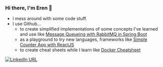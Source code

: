 ### Hi there, I'm Eren :space_invader:
- I mess around with some code stuff.
- I use Github... 
    * to create simplified implementations of some concepts I've learned and use like [Message Queueing with RabbitMQ in Spring Boot](https://github.com/celikeren/spring-boot-rabbitmq-demo)
    * as a playground to try new languages, frameworks like [Simple Counter App with ReactJS](https://github.com/celikeren/counter-app)
    * to create cheat sheets while I learn like [Docker Cheatsheet](https://github.com/celikeren/docker-cheatsheet)

[![LinkedIn URL](https://img.shields.io/badge/LinkedIn-0077B5?style=for-the-badge&logo=linkedin&logoColor=white)](https://www.linkedin.com/in/mehmeterencelik)
